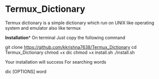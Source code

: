 # Termux_Dictionary
Termux dictionary is a simple dictionary which run on UNIX like operating system and emulator also like termux




******Installation*******
On terminal
Just copy the following command


git clone https://github.com/kkrishna7638/Termux_Dictionary
cd Termux_Dictionary 
chmod +x dic
chmod +x install.sh
./install.sh






Your installation will success
For searching words

dic [OPTIONS] word
